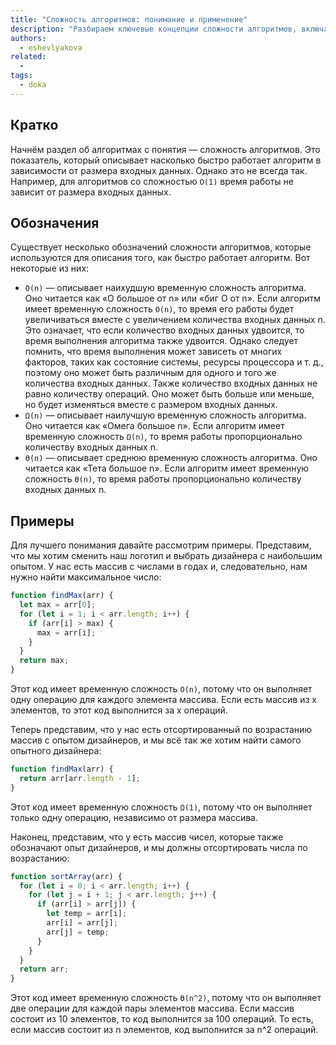 ```yaml
---
title: "Сложность алгоритмов: понимание и применение"
description: "Разбираем ключевые концепции сложности алгоритмов, включая обозначения O(n), Ω(n) и ϴ(n)."
authors:
  - eshevlyakova
related:
  -
tags:
  - doka
---
```


## Кратко

Начнём раздел об алгоритмах с понятия — сложность алгоритмов. Это показатель, который описывает насколько быстро работает алгоритм в зависимости от размера входных данных. Однако это не всегда так. Например, для алгоритмов со сложностью `O(1)` время работы не зависит от размера входных данных.

## Обозначения

Существует несколько обозначений сложности алгоритмов, которые используются для описания того, как быстро работает алгоритм. Вот некоторые из них:

- `O(n)` — описывает наихудшую временную сложность алгоритма. Оно читается как «О большое от n» или «биг О от n». Если алгоритм имеет временную сложность `O(n)`, то время его работы будет увеличиваться вместе с увеличением количества входных данных n. Это означает, что если количество входных данных удвоится, то время выполнения алгоритма также удвоится. Однако следует помнить, что время выполнения может зависеть от многих факторов, таких как состояние системы, ресурсы процессора и т. д., поэтому оно может быть различным для одного и того же количества входных данных. Также количество входных данных не равно количеству операций. Оно может быть больше или меньше, но будет изменяться вместе с размером входных данных.
- `Ω(n)` — описывает наилучшую временную сложность алгоритма. Оно читается как «Омега большое n». Если алгоритм имеет временную сложность `Ω(n)`, то время работы пропорционально количеству входных данных n.
- `ϴ(n)` — описывает среднюю временную сложность алгоритма. Оно читается как «Тета большое n». Если алгоритм имеет временную сложность `ϴ(n)`, то время работы пропорционально количеству входных данных n.

## Примеры

Для лучшего понимания давайте рассмотрим примеры. Представим, что мы хотим сменить наш логотип и выбрать дизайнера с наибольшим опытом. У нас есть массив с числами в годах и, следовательно, нам нужно найти максимальное число:

```js
function findMax(arr) {
  let max = arr[0];
  for (let i = 1; i < arr.length; i++) {
    if (arr[i] > max) {
      max = arr[i];
    }
  }
  return max;
}
```

Этот код имеет временную сложность `O(n)`, потому что он выполняет одну операцию для каждого элемента массива. Если есть массив из x элементов, то этот код выполнится за x операций.

Теперь представим, что у нас есть отсортированный по возрастанию массив с опытом дизайнеров, и мы всё так же хотим найти самого опытного дизайнера:

```js
function findMax(arr) {
  return arr[arr.length - 1];
}
```

Этот код имеет временную сложность `Ω(1)`, потому что он выполняет только одну операцию, независимо от размера массива.

Наконец, представим, что у есть массив чисел, которые также обозначают опыт дизайнеров, и мы должны отсортировать числа по возрастанию:

```js
function sortArray(arr) {
  for (let i = 0; i < arr.length; i++) {
    for (let j = i + 1; j < arr.length; j++) {
      if (arr[i] > arr[j]) {
        let temp = arr[i];
        arr[i] = arr[j];
        arr[j] = temp;
      }
    }
  }
  return arr;
}
```

Этот код имеет временную сложность `ϴ(n^2)`, потому что он выполняет две операции для каждой пары элементов массива. Если массив состоит из 10 элементов, то код выполнится за 100 операций. То есть, если массив состоит из n элементов, код выполнится за n^2 операций.
